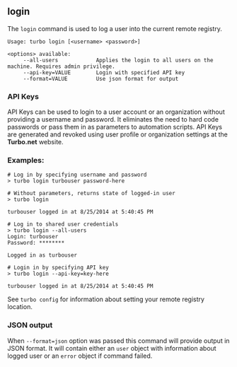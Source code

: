 ## login

The `login` command is used to log a user into the current remote registry.

```
Usage: turbo login [<username> <password>]

<options> available:
     --all-users            Applies the login to all users on the machine. Requires admin privilege.
     --api-key=VALUE        Login with specified API key
     --format=VALUE         Use json format for output
```

### API Keys

API Keys can be used to login to a user account or an organization without providing a username and password. It eliminates the need to hard code passwords or pass them in as parameters to automation scripts.
API Keys are generated and revoked using user profile or organization settings at the **Turbo.net** website.

### Examples:

```
# Log in by specifying username and password
> turbo login turbouser password-here

# Without parameters, returns state of logged-in user
> turbo login

turbouser logged in at 8/25/2014 at 5:40:45 PM

# Log in to shared user credentials
> turbo login --all-users
Login: turbouser
Password: ********

Logged in as turbouser

# Login in by specifying API key
> turbo login --api-key=key-here

turbouser logged in at 8/25/2014 at 5:40:45 PM
```

See `turbo config` for information about setting your remote registry location.

### JSON output

When `--format=json` option was passed this command will provide output in JSON format. It will contain either an `user` object with information about logged user or an `error` object if command failed.